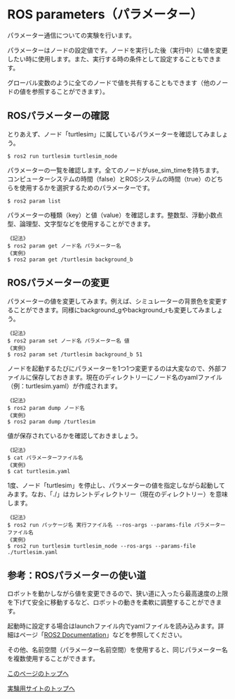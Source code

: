 # ROS parameters（パラメーター）
パラメーター通信についての実験を行います。

パラメーターはノードの設定値です。ノードを実行した後（実行中）に値を変更したい時に使用します。また、実行する時の条件として設定することもできます。

グローバル変数のように全てのノードで値を共有することもできます（他のノードの値を参照することができます）。

## ROSパラメーターの確認
とりあえず、ノード「turtlesim」に属しているパラメーターを確認してみましょう。
```
$ ros2 run turtlesim turtlesim_node
```

パラメーターの一覧を確認します。全てのノードがuse_sim_timeを持ちます。コンピューターシステムの時間（false）とROSシステムの時間（true）のどちらを使用するかを選択するためのパラメーターです。
```
$ ros2 param list
```

パラメーターの種類（key）と値（value）を確認します。整数型、浮動小数点型、論理型、文字型などを使用することができます。
```
《記法》
$ ros2 param get ノード名 パラメーター名
《実例》
$ ros2 param get /turtlesim background_b
```

## ROSパラメーターの変更
パラメーターの値を変更してみます。例えば、シミュレーターの背景色を変更することができます。同様にbackground_gやbackground_rも変更してみましょう。
```
《記法》
$ ros2 param set ノード名 パラメーター名 値
《実例》
$ ros2 param set /turtlesim background_b 51
```

ノードを起動するたびにパラメーターを1つ1つ変更するのは大変なので、外部ファイルに保存しておきます。現在のディレクトリーにノード名のyamlファイル（例：turtlesim.yaml）が作成されます。
```
《記法》
$ ros2 param dump ノード名
《実例》
$ ros2 param dump /turtlesim
```

値が保存されているかを確認しておきましょう。
```
《記法》
$ cat パラメーターファイル名
《実例》
$ cat turtlesim.yaml
```

1度、ノード「turtlesim」を停止し、パラメーターの値を指定しながら起動してみます。なお、「./」はカレントディレクトリー（現在のディレクトリー）を意味します。
```
《記法》
$ ros2 run パッケージ名 実行ファイル名 --ros-args --params-file パラメーターファイル名
《実例》
$ ros2 run turtlesim turtlesim_node --ros-args --params-file ./turtlesim.yaml
```

## 参考：ROSパラメーターの使い道
ロボットを動かしながら値を変更できるので、狭い道に入ったら最高速度の上限を下げて安全に移動するなど、ロボットの動きを柔軟に調整することができます。

起動時に設定する場合はlaunchファイル内でyamlファイルを読み込みます。詳細はページ「[ROS2 Documentation](https://docs.ros.org/en/foxy/Tutorials/Intermediate/Launch/Using-ROS2-Launch-For-Large-Projects.html#loading-parameters-from-yaml-file)」などを参照してください。

その他、名前空間（パラメーター名前空間）を使用すると、同じパラメーター名を複数使用することができます。

[このページのトップへ](#)

[実験用サイトのトップへ](https://stl-apu.github.io/laboratory_experiments/)
